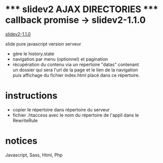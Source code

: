 # *** slidev2 AJAX DIRECTORIES *** callback promise -> slidev2-1.1.0

[slidev2-1.1.0](https://github.com/marmits/slidev2/archive/v1.1.0.zip)

slide pure javascript version serveur
- gère le history.state
- navigation par menu (optionnel) et pagination
- récupération du contenu via un repertoire "datas" contenant  
 un dossier qui sera l'url de la page et le lien de la navigation  
 puis affichage du fichier index.html placé dans ce répertoire.


# instructions
- copier le répertoire dans répertoire du serveur
- fichier .htaccess avec le nom du répertoire de l'appli dans le RewriteRule

# notices 
Javascript, Sass, Html, Php
